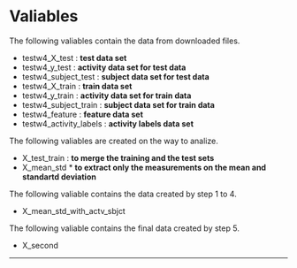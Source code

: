  
# Valiables

The following valiables contain the data from downloaded files.  
* testw4_X_test          : **test data set**  
* testw4_y_test          : **activity data set for test data**  
* testw4_subject_test    : **subject data set for test data**  
* testw4_X_train         : **train data set**  
* testw4_y_train         : **activity data set for train data**  
* testw4_subject_train   : **subject data set for train data**  
* testw4_feature         : **feature data set**  
* testw4_activity_labels : **activity labels data set** 

The following valiables are created on the way to analize.
* X_test_train  : **to merge the training and the test sets**  
* X_mean_std    * **to extract only the measurements on the mean and standartd deviation**  

 
The following valiable contains the data created by step 1 to 4.  
* X_mean_std_with_actv_sbjct  
   
The following valiable contains the final data created by step 5.  
* X_second  

- - -
